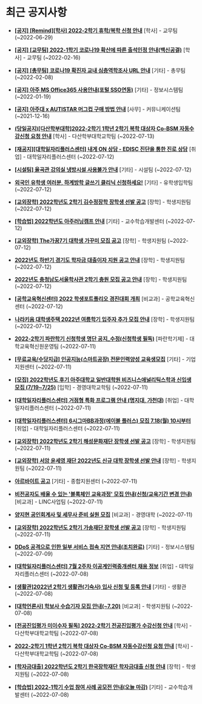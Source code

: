 # 최근 공지사항

* **[[공지] [Remind][학사] 2022-2학기 휴학/복학 신청 안내](http://ajou.ac.kr/kr/ajou/notice.do?mode=view&amp;articleNo=201230&amp;article.offset=0&amp;articleLimit=30)**
 [학사] - 교무팀 (~2022-06-29)

* **[[공지] [교무팀] 2022-1학기 코로나19 확산에 따른 출석인정 안내(백신공결)](http://ajou.ac.kr/kr/ajou/notice.do?mode=view&amp;articleNo=180913&amp;article.offset=0&amp;articleLimit=30)**
 [학사] - 교무팀 (~2022-02-16)

* **[[공지] [총무팀] 코로나19 확진자 교내 심층역학조사 URL 안내](http://ajou.ac.kr/kr/ajou/notice.do?mode=view&amp;articleNo=180493&amp;article.offset=0&amp;articleLimit=30)**
 [기타] - 총무팀 (~2022-02-08)

* **[[공지] 아주 MS Office365 사용안내(포털 SSO연동)](http://ajou.ac.kr/kr/ajou/notice.do?mode=view&amp;articleNo=179802&amp;article.offset=0&amp;articleLimit=30)**
 [기타] - 정보시스템팀 (~2022-01-19)

* **[[공지] 아주대 x AUTISTAR 머그컵 구매 방법 안내](http://ajou.ac.kr/kr/ajou/notice.do?mode=view&amp;articleNo=147976&amp;article.offset=0&amp;articleLimit=30)**
 [사무] - 커뮤니케이션팀 (~2021-12-16)

* **[(당일공지)[다산학부대학]2022-2학기 1학년 2학기 복학 대상자 Co-BSM 자동수강신청 요청 안내](http://ajou.ac.kr/kr/ajou/notice.do?mode=view&amp;articleNo=201753&amp;article.offset=0&amp;articleLimit=30)**
 [학사] - 다산학부대학교학팀 (~2022-07-13)

* **[[재공지][대학일자리플러스센터] 내게 ON 상담 - EDISC 진단을 통한 진로 상담](http://ajou.ac.kr/kr/ajou/notice.do?mode=view&amp;articleNo=201749&amp;article.offset=0&amp;articleLimit=30)**
 [취업] - 대학일자리플러스센터 (~2022-07-12)

* **[[시설팀] 율곡관 강의실 냉방시설 사용불가 안내](http://ajou.ac.kr/kr/ajou/notice.do?mode=view&amp;articleNo=201748&amp;article.offset=0&amp;articleLimit=30)**
 [기타] - 시설팀 (~2022-07-12)

* **[외국인 유학생 여러분, 하계방학 글쓰기 클리닉 신청하세요!](http://ajou.ac.kr/kr/ajou/notice.do?mode=view&amp;articleNo=201742&amp;article.offset=0&amp;articleLimit=30)**
 [기타] - 유학생입학팀 (~2022-07-12)

* **[[교외장학] 2022학년도 2학기 김수정장학 장학생 선발 공고](http://ajou.ac.kr/kr/ajou/notice.do?mode=view&amp;articleNo=201739&amp;article.offset=0&amp;articleLimit=30)**
 [장학] - 학생지원팀 (~2022-07-12)

* **[[학습법] 2022학년도 아주러닝캠프 안내](http://ajou.ac.kr/kr/ajou/notice.do?mode=view&amp;articleNo=201732&amp;article.offset=0&amp;articleLimit=30)**
 [기타] - 교수학습개발센터 (~2022-07-12)

* **[[교외장학] The가꿈7기 대학생 가꾸미 모집 공고](http://ajou.ac.kr/kr/ajou/notice.do?mode=view&amp;articleNo=201731&amp;article.offset=0&amp;articleLimit=30)**
 [장학] - 학생지원팀 (~2022-07-12)

* **[2022년도 하반기 경기도 학자금 대출이자 지원 공고 안내](http://ajou.ac.kr/kr/ajou/notice.do?mode=view&amp;articleNo=201724&amp;article.offset=0&amp;articleLimit=30)**
 [장학] - 학생지원팀 (~2022-07-12)

* **[2022년도 충청남도서울학사관 2학기 충원 모집 공고 안내](http://ajou.ac.kr/kr/ajou/notice.do?mode=view&amp;articleNo=201723&amp;article.offset=0&amp;articleLimit=30)**
 [장학] - 학생지원팀 (~2022-07-12)

* **[[공학교육혁신센터] 2022 학생포트폴리오 경진대회 개최](http://ajou.ac.kr/kr/ajou/notice.do?mode=view&amp;articleNo=201721&amp;article.offset=0&amp;articleLimit=30)**
 [비교과] - 공학교육혁신센터 (~2022-07-12)

* **[나라키움 대학생주택 2022년 여름학기 입주자 추가 모집 안내](http://ajou.ac.kr/kr/ajou/notice.do?mode=view&amp;articleNo=201717&amp;article.offset=0&amp;articleLimit=30)**
 [장학] - 학생지원팀 (~2022-07-12)

* **[2022-2학기 파란학기 신청학생 명단 공지_수정(신청학생 필독)](http://ajou.ac.kr/kr/ajou/notice.do?mode=view&amp;articleNo=201710&amp;article.offset=0&amp;articleLimit=30)**
 [파란학기제] - 대학교육혁신원운영팀 (~2022-07-11)

* **[[무료교육/수당지급] 인공지능(스마트공장) 전문인력양성 교육생모집](http://ajou.ac.kr/kr/ajou/notice.do?mode=view&amp;articleNo=201709&amp;article.offset=0&amp;articleLimit=30)**
 [기타] - 기업지원센터 (~2022-07-11)

* **[[모집] 2022학년도 후기 아주대학교 일반대학원 비즈니스애널리틱스학과 신입생 모집 (7/19~7/25)](http://ajou.ac.kr/kr/ajou/notice.do?mode=view&amp;articleNo=201708&amp;article.offset=0&amp;articleLimit=30)**
 [입학] - 경영대학교학팀 (~2022-07-11)

* **[[대학일자리플러스센터] 거점형 특화 프로그램 안내 (명지대, 가천대)](http://ajou.ac.kr/kr/ajou/notice.do?mode=view&amp;articleNo=201690&amp;article.offset=0&amp;articleLimit=30)**
 [취업] - 대학일자리플러스센터 (~2022-07-11)

* **[[대학일자리플러스센터] 6시그마BB과정(에이블 플러스) 모집 7.18(월) 10시부터](http://ajou.ac.kr/kr/ajou/notice.do?mode=view&amp;articleNo=201688&amp;article.offset=0&amp;articleLimit=30)**
 [취업] - 대학일자리플러스센터 (~2022-07-11)

* **[[교외장학] 2022학년도 2학기 해성문화재단 장학생 선발 공고](http://ajou.ac.kr/kr/ajou/notice.do?mode=view&amp;articleNo=201687&amp;article.offset=0&amp;articleLimit=30)**
 [장학] - 학생지원팀 (~2022-07-11)

* **[[교외장학] 서암 윤세영 재단 2022년도 신규 대학 장학생 선발 안내](http://ajou.ac.kr/kr/ajou/notice.do?mode=view&amp;articleNo=201686&amp;article.offset=0&amp;articleLimit=30)**
 [장학] - 학생지원팀 (~2022-07-11)

* **[아르바이트 공고](http://ajou.ac.kr/kr/ajou/notice.do?mode=view&amp;articleNo=201685&amp;article.offset=0&amp;articleLimit=30)**
 [기타] - 종합지원센터 (~2022-07-11)

* **[비전공자도 배울 수 있는 &#x27;블록체인 교육과정&#x27; 모집 안내(신청/교육기간 변경 안내)](http://ajou.ac.kr/kr/ajou/notice.do?mode=view&amp;articleNo=201684&amp;article.offset=0&amp;articleLimit=30)**
 [비교과] - LINC사업팀 (~2022-07-11)

* **[양지현 공인회계사 및 세무사 준비 실원 모집](http://ajou.ac.kr/kr/ajou/notice.do?mode=view&amp;articleNo=201682&amp;article.offset=0&amp;articleLimit=30)**
 [비교과] - 경영대학 (~2022-07-11)

* **[[교외장학] 2022학년도 2학기 가송재단 장학생 선발 공고](http://ajou.ac.kr/kr/ajou/notice.do?mode=view&amp;articleNo=201681&amp;article.offset=0&amp;articleLimit=30)**
 [장학] - 학생지원팀 (~2022-07-11)

* **[DDoS 공격으로 인한 일부 서비스 접속 지연 안내(조치완료)](http://ajou.ac.kr/kr/ajou/notice.do?mode=view&amp;articleNo=201666&amp;article.offset=0&amp;articleLimit=30)**
 [기타] - 정보시스템팀 (~2022-07-09)

* **[[대학일자리플러스센터] 7월 2주차 이공계인력중개센터 채용 정보](http://ajou.ac.kr/kr/ajou/notice.do?mode=view&amp;articleNo=201658&amp;article.offset=0&amp;articleLimit=30)**
 [취업] - 대학일자리플러스센터 (~2022-07-08)

* **[[생활관]2022년 2학기 생활관(기숙사) 입사 신청 및 등록 안내](http://ajou.ac.kr/kr/ajou/notice.do?mode=view&amp;articleNo=201657&amp;article.offset=0&amp;articleLimit=30)**
 [기타] - 생활관 (~2022-07-08)

* **[[대학언론사] 학보사 수습기자 모집 안내(~7.20)](http://ajou.ac.kr/kr/ajou/notice.do?mode=view&amp;articleNo=201647&amp;article.offset=0&amp;articleLimit=30)**
 [비교과] - 학생지원팀 (~2022-07-08)

* **[[전공진입평가 미이수자 필독] 2022-2학기 전공진입평가 수강신청 안내](http://ajou.ac.kr/kr/ajou/notice.do?mode=view&amp;articleNo=201643&amp;article.offset=0&amp;articleLimit=30)**
 [학사] - 다산학부대학교학팀 (~2022-07-08)

* **[2022-2학기 1학년 2학기 복학 대상자 Co-BSM 자동수강신청 요청 안내](http://ajou.ac.kr/kr/ajou/notice.do?mode=view&amp;articleNo=201640&amp;article.offset=0&amp;articleLimit=30)**
 [학사] - 다산학부대학교학팀 (~2022-07-08)

* **[[학자금대출] 2022학년도 2학기 한국장학재단 학자금대출 신청 안내](http://ajou.ac.kr/kr/ajou/notice.do?mode=view&amp;articleNo=201638&amp;article.offset=0&amp;articleLimit=30)**
 [장학] - 학생지원팀 (~2022-07-08)

* **[[학습법] 2022-1학기 수업 참여 사례 공모전 안내(오늘 마감)](http://ajou.ac.kr/kr/ajou/notice.do?mode=view&amp;articleNo=201631&amp;article.offset=0&amp;articleLimit=30)**
 [기타] - 교수학습개발센터 (~2022-07-08)
